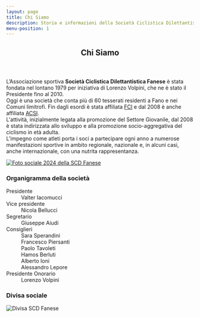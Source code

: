```yaml
---
layout: page
title: Chi Siamo
description: Storia e informazioni della Società Ciclistica Dilettantistica Fanese.
menu-position: 1
---
```


<div id="main" class="alt">
  <section id="chi-siamo">
    <div class="inner">
      <header class="major">
        <h1>Chi Siamo</h1>
      </header>
      <p>
        L’Associazione sportiva <strong>Società Ciclistica Dilettantistica Fanese</strong> è stata fondata nel lontano 1979 per iniziativa di Lorenzo Volpini, che ne è stato il Presidente fino al 2010.<br>
        Oggi è una società che conta più di 60 tesserati residenti a Fano e nei Comuni limitrofi.
        Fin dagli esordi è stata affiliata <a href="https://www.federciclismo.it/it/" target="_blank">FCI</a> e dal 2008 è anche affiliata <a href="https://www.acsi.it/" target="_blank">ACSI</a>.<br>
        L'attività, inizialmente legata alla promozione del Settore Giovanile, dal 2008 è stata indirizzata allo sviluppo e alla promozione socio-aggregativa del ciclismo in età adulta.<br>
        L’impegno come atleti porta i soci a partecipare ogni anno a numerose manifestazioni sportive in ambito regionale, nazionale e, in alcuni casi, anche internazionale, con una nutrita rappresentanza.
      </p>
      <p>
        <a href="{% link assets/images/foto-sociale-2024-full.jpg %}">
          <img src="{% link assets/images/foto-sociale-2024.jpg %}" alt="Foto sociale 2024 della SCD Fanese" />
        </a>
      </p>
      <div class="row">
        <div class="6u 12u$(small)">
          <h3>
            Organigramma della società
          </h3>
          <dl class="two-columns">
            <dt>Presidente</dt>
            <dd>Valter Iacomucci</dd>
            <dt>Vice presidente</dt>
            <dd>Nicola Bellucci</dd>
            <dt>Segretario</dt>
            <dd>Giuseppe Aiudi</dd>
            <dt>Consiglieri</dt>
            <dd>Sara Sperandini</dd>
            <dd>Francesco Piersanti</dd>
            <dd>Paolo Tavoleti</dd>
            <dd>Hamos Berluti</dd>
            <dd>Alberto Ioni</dd>
            <dd>Alessandro Lepore</dd>
            <dt>Presidente Onorario</dt>
            <dd>Lorenzo Volpini</dd>
          </dl>
        </div>
        <div class="6u 12u$(small)">
          <h3>Divisa sociale</h3>
          <span class="image fit">
            <img src="{% link assets/images/divisa 2023.jpg %}" alt="Divisa SCD Fanese" />
          </span>
        </div>
      </div>
    </div>
  </section>
</div>
